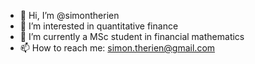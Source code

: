 - 👋 Hi, I’m @simontherien
- 👀 I’m interested in quantitative finance
- 🌱 I’m currently a MSc student in financial mathematics
- 📫 How to reach me: simon.therien@gmail.com

<!---
simontherien/simontherien is a ✨ special ✨ repository because its `README.md` (this file) appears on your GitHub profile.
You can click the Preview link to take a look at your changes.
--->

